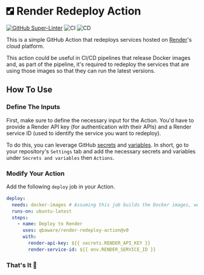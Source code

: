 # <img src="resources/render-logo.png" alt="drawing" width="20"/>️ Render Redeploy Action

[![GitHub Super-Linter](https://github.com/qbaware/render-redeploy-action/actions/workflows/linter.yml/badge.svg)](https://github.com/super-linter/super-linter)
![CI](https://github.com/qbaware/render-redeploy-action/actions/workflows/ci.yml/badge.svg)
![CD](https://github.com/qbaware/render-redeploy-action/actions/workflows/cd.yml/badge.svg)

This is a simple GitHub Action that redeploys services hosted on [Render](https://render.com/)'s cloud platform.

This action could be useful in CI/CD pipelines that release Docker images and, as part of the pipeline, it's required to redeploy the services that are using those images so that they can run the latest versions.

## How To Use

### Define The Inputs

First, make sure to define the necessary input for the Action. You'd have to provide a Render API key (for authentication with their APIs) and a Render service ID (used to identify the service you want to redeploy).

To do this, you can leverage GitHub [secrets](https://docs.github.com/en/actions/security-guides/using-secrets-in-github-actions) and [variables](https://docs.github.com/en/actions/learn-github-actions/variables). In short, go to your repository's `Settings` tab and add the necessary secrets and variables under `Secrets and variables` then `Actions`.

### Modify Your Action

Add the following `deploy` job in your Action.

``` yaml
deploy:
  needs: docker-images # Assuming this job builds the Docker images, we define a dependency on it.
  runs-on: ubuntu-latest
  steps:
    - name: Deploy to Render
      uses: qbaware/render-redeploy-action@v0
      with:
        render-api-key: ${{ secrets.RENDER_API_KEY }}
        render-service-id: ${{ env.RENDER_SERVICE_ID }}
```

### That's It 🎉
